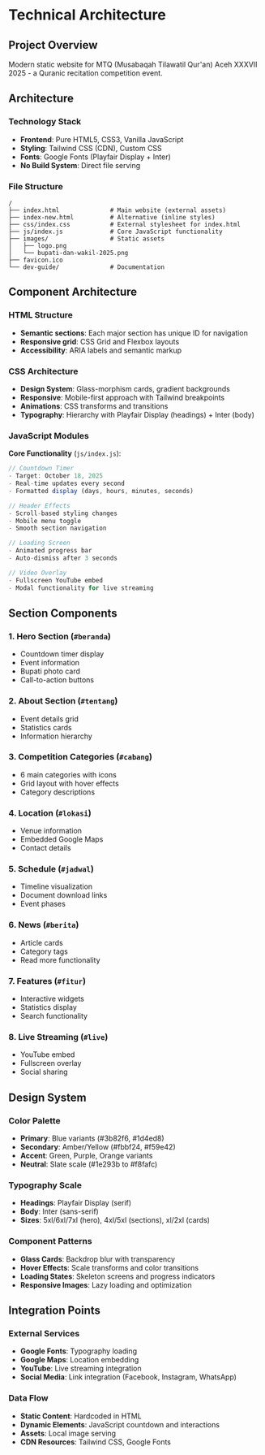 # Technical Architecture

## Project Overview

Modern static website for MTQ (Musabaqah Tilawatil Qur'an) Aceh XXXVII 2025 - a Quranic recitation competition event.

## Architecture

### Technology Stack
- **Frontend**: Pure HTML5, CSS3, Vanilla JavaScript
- **Styling**: Tailwind CSS (CDN), Custom CSS
- **Fonts**: Google Fonts (Playfair Display + Inter)
- **No Build System**: Direct file serving

### File Structure
```
/
├── index.html              # Main website (external assets)
├── index-new.html          # Alternative (inline styles)
├── css/index.css           # External stylesheet for index.html
├── js/index.js             # Core JavaScript functionality
├── images/                 # Static assets
│   ├── logo.png
│   └── bupati-dan-wakil-2025.png
├── favicon.ico
└── dev-guide/              # Documentation
```

## Component Architecture

### HTML Structure
- **Semantic sections**: Each major section has unique ID for navigation
- **Responsive grid**: CSS Grid and Flexbox layouts
- **Accessibility**: ARIA labels and semantic markup

### CSS Architecture
- **Design System**: Glass-morphism cards, gradient backgrounds
- **Responsive**: Mobile-first approach with Tailwind breakpoints
- **Animations**: CSS transforms and transitions
- **Typography**: Hierarchy with Playfair Display (headings) + Inter (body)

### JavaScript Modules

**Core Functionality** (`js/index.js`):
```javascript
// Countdown Timer
- Target: October 18, 2025
- Real-time updates every second
- Formatted display (days, hours, minutes, seconds)

// Header Effects
- Scroll-based styling changes
- Mobile menu toggle
- Smooth section navigation

// Loading Screen
- Animated progress bar
- Auto-dismiss after 3 seconds

// Video Overlay
- Fullscreen YouTube embed
- Modal functionality for live streaming
```

## Section Components

### 1. Hero Section (`#beranda`)
- Countdown timer display
- Event information
- Bupati photo card
- Call-to-action buttons

### 2. About Section (`#tentang`) 
- Event details grid
- Statistics cards
- Information hierarchy

### 3. Competition Categories (`#cabang`)
- 6 main categories with icons
- Grid layout with hover effects
- Category descriptions

### 4. Location (`#lokasi`)
- Venue information
- Embedded Google Maps
- Contact details

### 5. Schedule (`#jadwal`)
- Timeline visualization
- Document download links
- Event phases

### 6. News (`#berita`)
- Article cards
- Category tags
- Read more functionality

### 7. Features (`#fitur`)
- Interactive widgets
- Statistics display
- Search functionality

### 8. Live Streaming (`#live`)
- YouTube embed
- Fullscreen overlay
- Social sharing

## Design System

### Color Palette
- **Primary**: Blue variants (#3b82f6, #1d4ed8)
- **Secondary**: Amber/Yellow (#fbbf24, #f59e42)
- **Accent**: Green, Purple, Orange variants
- **Neutral**: Slate scale (#1e293b to #f8fafc)

### Typography Scale
- **Headings**: Playfair Display (serif)
- **Body**: Inter (sans-serif)
- **Sizes**: 5xl/6xl/7xl (hero), 4xl/5xl (sections), xl/2xl (cards)

### Component Patterns
- **Glass Cards**: Backdrop blur with transparency
- **Hover Effects**: Scale transforms and color transitions
- **Loading States**: Skeleton screens and progress indicators
- **Responsive Images**: Lazy loading and optimization

## Integration Points

### External Services
- **Google Fonts**: Typography loading
- **Google Maps**: Location embedding
- **YouTube**: Live streaming integration
- **Social Media**: Link integration (Facebook, Instagram, WhatsApp)

### Data Flow
- **Static Content**: Hardcoded in HTML
- **Dynamic Elements**: JavaScript countdown and interactions
- **Assets**: Local image serving
- **CDN Resources**: Tailwind CSS, Google Fonts